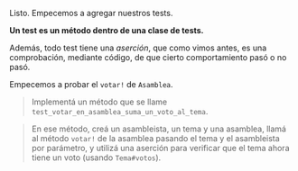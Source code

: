 Listo. Empecemos a agregar nuestros tests.

**Un test es un método dentro de una clase de tests.**

Además, todo test tiene una _aserción_, que como vimos antes, es una comprobación, mediante código, de que cierto comportamiento pasó o no pasó. 

Empecemos a probar el `votar!` de `Asamblea`.

> Implementá un método que se llame `test_votar_en_asamblea_suma_un_voto_al_tema`.

> En ese método, creá un asambleista, un tema y una asamblea, llamá al método `votar!` de la asamblea pasando el tema y el asambleista por parámetro, y utilizá una aserción para verificar que el tema ahora tiene un voto (usando `Tema#votos`).